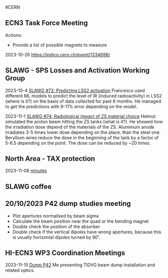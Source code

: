 #CERN 

## ECN3 Task Force Meeting

Actions:
- Provide a list of possible magnets to measure

2023-10-26 https://indico.cern.ch/event/1334698/ 

## **SLAWG -** SPS Losses and Activation Working Group

2023-10-4 [SLAWG #72: Predicting LSS2 activation](https://indico.cern.ch/event/1313717/) 
Francesco used different ML models to predict the level of IR (induced radioactivity) in LSS2 (where is it?) on the basis of data collected for past 6 months. He managed to get the predictions with 9-11% error depending on the model.

2023-11-1 [SLAWG #74: Radiological impact of ZS material choice](https://indico.cern.ch/event/1339052/)
Helmut simulated the proton beam hitting the ZS tanks (what is it?). He showed how the irradiation dose depend of the materials of the ZS. Aluminium anode irradiates 3-5 times lower dose depending on the place, than the steel one. Beryllium wires reduce the dose in the beginning of the tank by a factor of 5-6.5 depending on the point. The dose can be reduced by ~20 times.

## **North Area - TAX protection**
2023-11-08 [minutes](https://outlook.office.com/mail/deeplink/attachment/AAMkAGE0ZWQ0YWQzLTNiOWQtNDY3Ny1hNGY0LTllZDc3MjA3ZGU0OABGAAAAAAAwPKMbVCDMTph1C7CXqzXQBwCPaGDqFxAmRprKaKSaNlAKAAAAAAEMAACPaGDqFxAmRprKaKSaNlAKAABYtZuAAAA%3d/AAMkAGE0ZWQ0YWQzLTNiOWQtNDY3Ny1hNGY0LTllZDc3MjA3ZGU0OABGAAAAAAAwPKMbVCDMTph1C7CXqzXQBwCPaGDqFxAmRprKaKSaNlAKAAAAAAEMAACPaGDqFxAmRprKaKSaNlAKAABYtZuAAAABEgAQAOeQLBHzxExNvlMlW4IRxdk%3d?AttachmentId=AAMkAGE0ZWQ0YWQzLTNiOWQtNDY3Ny1hNGY0LTllZDc3MjA3ZGU0OABGAAAAAAAwPKMbVCDMTph1C7CXqzXQBwCPaGDqFxAmRprKaKSaNlAKAAAAAAEMAACPaGDqFxAmRprKaKSaNlAKAABYtZuAAAABEgAQAOeQLBHzxExNvlMlW4IRxdk%3D&ItemId=AAMkAGE0ZWQ0YWQzLTNiOWQtNDY3Ny1hNGY0LTllZDc3MjA3ZGU0OABGAAAAAAAwPKMbVCDMTph1C7CXqzXQBwCPaGDqFxAmRprKaKSaNlAKAAAAAAEMAACPaGDqFxAmRprKaKSaNlAKAABYtZuAAAA%3D)


## SLAWG coffee


## 20/10/2023 P42 dump studies meeting
- Plot apertures normalised by beam sigma
- Calculate the beam position near the quad or the bending magnet
- Double check the position of the absorber
- Double check if the vertical dipoles have wrong apertures, because this is usually horizontal dipoles turned by 90˚.


## HI-ECN3 WP3 Coordination Meetings

2023-11-15 [Dump P42](https://indico.cern.ch/event/1348108/)
Me presenting TIDVG beam dump installation and related optics.